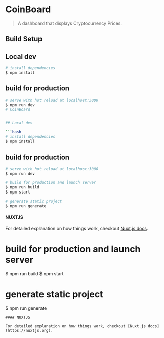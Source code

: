 # CoinBoard

> A dashboard that displays Cryptocurrency Prices.

## Build Setup

## Local dev

```bash
# install dependencies
$ npm install
```

## build for production

````bash
# serve with hot reload at localhost:3000
$ npm run dev
# CoinBoard


## Local dev

```bash
# install dependencies
$ npm install
````

## build for production

```bash
# serve with hot reload at localhost:3000
$ npm run dev

# build for production and launch server
$ npm run build
$ npm start

# generate static project
$ npm run generate
```

#### NUXTJS

For detailed explanation on how things work, checkout [Nuxt.js docs](https://nuxtjs.org).

# build for production and launch server

$ npm run build
$ npm start

# generate static project

$ npm run generate

```
#### NUXTJS

For detailed explanation on how things work, checkout [Nuxt.js docs](https://nuxtjs.org).
```
